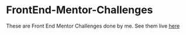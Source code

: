 # FrontEnd-Mentor-Challenges

These are Front End Mentor Challenges done by me.
See them live [here](https://determined-banach-b9d185.netlify.app/)
